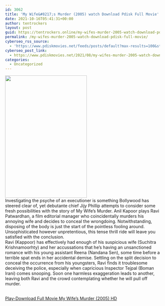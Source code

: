 ```yaml
---
id: 3062
title: 'My Wife&#8217;s Murder (2005) watch Download Pdisk Full Movie'
date: 2021-10-16T05:41:31+00:00
author: tentrockers
layout: post
guid: https://tentrockers.online/my-wifes-murder-2005-watch-download-pdisk-full-movie/
permalink: /my-wifes-murder-2005-watch-download-pdisk-full-movie/
cyberseo_rss_source:
  - 'https://www.pdiskmovies.net/feeds/posts/default?max-results=100&start-index=801'
cyberseo_post_link:
  - https://www.pdiskmovies.net/2021/08/my-wifes-murder-2005-watch-download.html
categories:
  - Uncategorized
---
```

<div class="separator">
  <a href="https://1.bp.blogspot.com/-BthtTswHukQ/YSDeiJesUXI/AAAAAAAAajw/hgFhPjQmlN4VjBrSuuM2UT3z6_oGffSzQCLcBGAsYHQ/s1440/My%2BWife%2527s%2BMurder%2B%25282005%2529%2Bwatch%2BDownload%2BPdisk%2BFull%2BMovie.jpg"><img loading="lazy" border="0" data-original-height="1440" data-original-width="960" height="400" src="https://1.bp.blogspot.com/-BthtTswHukQ/YSDeiJesUXI/AAAAAAAAajw/hgFhPjQmlN4VjBrSuuM2UT3z6_oGffSzQCLcBGAsYHQ/w266-h400/My%2BWife%2527s%2BMurder%2B%25282005%2529%2Bwatch%2BDownload%2BPdisk%2BFull%2BMovie.jpg" width="266" /></a>
</div>



<div>
  <div>
    <span>Investigating the psyche of an executioner is something Bollywood has steered clear of, yet debutante chief Jijy Phillip attempts to consider some fresh possibilities with the story of My Wife&#8217;s Murder. Anil Kapoor plays Ravi Patwardhan, a film editorial manager who coincidentally murders his annoying wife and decides to conceal the wrongdoing. Notwithstanding, disposing of the body is just the start of the pointless fooling around. Unsophisticated however unpretentious, this tense thrill ride will leave you satisfied with the conclusion.&nbsp;</span>
  </div>
  
  <div>
    <span>Ravi (Kappoor) has effectively had enough of his suspicious wife (Suchitra Krishnamoorhty) and her accussations that he&#8217;s having an unsanctioned romance with his young assistant Reena (Nandana Sen), some time before a terrible spat ends in her accidental demise. Settling on the split decision to conceal the occurrence from his youngsters, Ravi finds it troublesome deceiving the police, especially when capricious Inspector Tejpal (Boman Irani) comes snooping. Soon one harmless exaggeration leads to another, leaving both Ravi and the crowd contemplating whether he will pull off murder.</span>
  </div>
</div>

<a href="https://kofilink.com/1/bnYyajd4MDAwZXI1?dn=1" onclick="window.open('https://kofilink.com/1/bnYyajd4MDAwZXI1?dn=1','popup','width=600,height=600'); return false;" target="popup" rel="noopener"><br /> Play-Download Full Movie My Wife&#8217;s Murder (2005) HD<br /> </a>